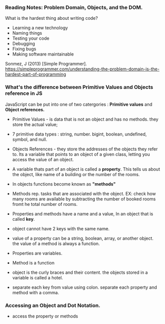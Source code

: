 ### Reading Notes: Problem Domain, Objects, and the DOM.

What is the hardest thing about writing code?

- Learning a new technology
- Naming things
- Testing your code
- Debugging
- Fixing bugs
- Making software maintainable

Sonmez, J (2013) [Simple Programmer]. https://simpleprogrammer.com/understanding-the-problem-domain-is-the-hardest-part-of-programming

### What's the difference between Primitive Values and Objects reference in JS

 JavaScript can be put into one of two catergories : **Primitive values** and **Object references.**

 - Primitive Values - is data that is not an object and has no methods. they store the actual value;
  - 7 primitive data types : string, number. bigint, boolean, undefined, symbol, and null.
- Objects References - they store the addresses of the objects they refer to. Its a variable that points to an object of a given class, letting you access the value of an object.

- A variable thats part of an object is called a **property**. This tells us about the object, like name  of a building or the number of the rooms.
- In objects functions become known as **"methods"**
- Methods rep. tasks that are associated with the object. EX: check how many rooms are available by subtracting the number of booked rooms fromt he total number of rooms.
- Properties and methods have a name and a value, In an object that is called **key**.
- object cannot have 2 keys with the same name.
- value of a property can be a string, boolean, array, or another object. the value of a method is always a function.
- Properties are variables.
- Method is a function
- object is the  curly braces and their content. the objects stored in a variable is called a hotel. 
- separate each key from value using colon. separate each property and method with a comma.

### Accessing an Object and Dot Notation.
-  access the property or methods
